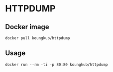 # HTTPDUMP

## Docker image

`docker pull koungkub/httpdump`

## Usage

`docker run --rm -ti -p 80:80 koungkub/httpdump`